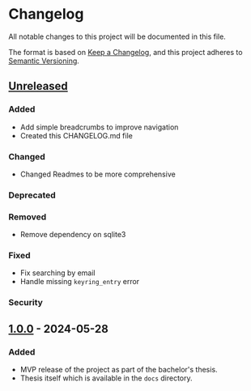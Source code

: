 # Changelog

All notable changes to this project will be documented in this file.

The format is based on [Keep a Changelog](https://keepachangelog.com/en/1.1.0/),
and this project adheres to [Semantic Versioning](https://semver.org/spec/v2.0.0.html).

## [Unreleased]

### Added
- Add simple breadcrumbs to improve navigation
- Created this CHANGELOG.md file

### Changed
- Changed Readmes to be more comprehensive

### Deprecated

### Removed
- Remove dependency on sqlite3

### Fixed
- Fix searching by email
- Handle missing `keyring_entry` error

### Security

## [1.0.0] - 2024-05-28

### Added
- MVP release of the project as part of the bachelor's thesis.
- Thesis itself which is available in the `docs` directory.


[unreleased]: https://github.com/Tarasa24/trustroute/compare/v1.0.0...HEAD
[1.0.0]: https://github.com/Tarasa24/trustroute/releases/tag/v1.0.0
